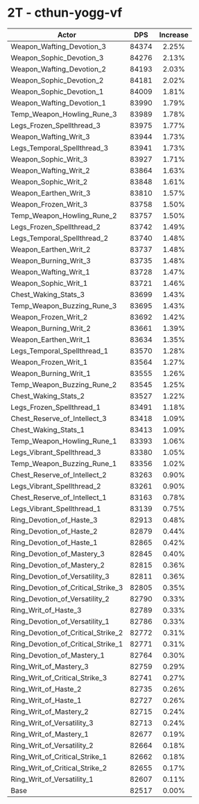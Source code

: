 # 2T - cthun-yogg-vf
| Actor | DPS | Increase |
|---|:---:|:---:|
|Weapon_Wafting_Devotion_3|84374|2.25%|
|Weapon_Sophic_Devotion_3|84276|2.13%|
|Weapon_Wafting_Devotion_2|84193|2.03%|
|Weapon_Sophic_Devotion_2|84181|2.02%|
|Weapon_Sophic_Devotion_1|84009|1.81%|
|Weapon_Wafting_Devotion_1|83990|1.79%|
|Temp_Weapon_Howling_Rune_3|83989|1.78%|
|Legs_Frozen_Spellthread_3|83975|1.77%|
|Weapon_Wafting_Writ_3|83944|1.73%|
|Legs_Temporal_Spellthread_3|83941|1.73%|
|Weapon_Sophic_Writ_3|83927|1.71%|
|Weapon_Wafting_Writ_2|83864|1.63%|
|Weapon_Sophic_Writ_2|83848|1.61%|
|Weapon_Earthen_Writ_3|83810|1.57%|
|Weapon_Frozen_Writ_3|83758|1.50%|
|Temp_Weapon_Howling_Rune_2|83757|1.50%|
|Legs_Frozen_Spellthread_2|83742|1.49%|
|Legs_Temporal_Spellthread_2|83740|1.48%|
|Weapon_Earthen_Writ_2|83737|1.48%|
|Weapon_Burning_Writ_3|83735|1.48%|
|Weapon_Wafting_Writ_1|83728|1.47%|
|Weapon_Sophic_Writ_1|83721|1.46%|
|Chest_Waking_Stats_3|83699|1.43%|
|Temp_Weapon_Buzzing_Rune_3|83695|1.43%|
|Weapon_Frozen_Writ_2|83692|1.42%|
|Weapon_Burning_Writ_2|83661|1.39%|
|Weapon_Earthen_Writ_1|83634|1.35%|
|Legs_Temporal_Spellthread_1|83570|1.28%|
|Weapon_Frozen_Writ_1|83564|1.27%|
|Weapon_Burning_Writ_1|83555|1.26%|
|Temp_Weapon_Buzzing_Rune_2|83545|1.25%|
|Chest_Waking_Stats_2|83527|1.22%|
|Legs_Frozen_Spellthread_1|83491|1.18%|
|Chest_Reserve_of_Intellect_3|83418|1.09%|
|Chest_Waking_Stats_1|83413|1.09%|
|Temp_Weapon_Howling_Rune_1|83393|1.06%|
|Legs_Vibrant_Spellthread_3|83380|1.05%|
|Temp_Weapon_Buzzing_Rune_1|83356|1.02%|
|Chest_Reserve_of_Intellect_2|83263|0.90%|
|Legs_Vibrant_Spellthread_2|83261|0.90%|
|Chest_Reserve_of_Intellect_1|83163|0.78%|
|Legs_Vibrant_Spellthread_1|83139|0.75%|
|Ring_Devotion_of_Haste_3|82913|0.48%|
|Ring_Devotion_of_Haste_2|82879|0.44%|
|Ring_Devotion_of_Haste_1|82865|0.42%|
|Ring_Devotion_of_Mastery_3|82845|0.40%|
|Ring_Devotion_of_Mastery_2|82815|0.36%|
|Ring_Devotion_of_Versatility_3|82811|0.36%|
|Ring_Devotion_of_Critical_Strike_3|82805|0.35%|
|Ring_Devotion_of_Versatility_2|82790|0.33%|
|Ring_Writ_of_Haste_3|82789|0.33%|
|Ring_Devotion_of_Versatility_1|82786|0.33%|
|Ring_Devotion_of_Critical_Strike_2|82772|0.31%|
|Ring_Devotion_of_Critical_Strike_1|82771|0.31%|
|Ring_Devotion_of_Mastery_1|82764|0.30%|
|Ring_Writ_of_Mastery_3|82759|0.29%|
|Ring_Writ_of_Critical_Strike_3|82741|0.27%|
|Ring_Writ_of_Haste_2|82735|0.26%|
|Ring_Writ_of_Haste_1|82727|0.26%|
|Ring_Writ_of_Mastery_2|82715|0.24%|
|Ring_Writ_of_Versatility_3|82713|0.24%|
|Ring_Writ_of_Mastery_1|82677|0.19%|
|Ring_Writ_of_Versatility_2|82664|0.18%|
|Ring_Writ_of_Critical_Strike_1|82662|0.18%|
|Ring_Writ_of_Critical_Strike_2|82655|0.17%|
|Ring_Writ_of_Versatility_1|82607|0.11%|
|Base|82517|0.00%|
